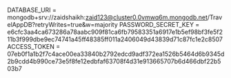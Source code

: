 DATABASE_URI = mongodb+srv://zaidshaikh:zaid123@cluster0.0vmwq6m.mongodb.net/TravelAppDB?retryWrites=true&w=majority
PASSWORD_SECRET_KEY = e6cfc3aa4ca673286a78aabc909f81ca6fb79583351a6917e1b5ef98bf3fe5f211b3f999dbe9ec74741a45ff48385ff011a2406049d43839d71c87fc1e2c8507
ACCESS_TOKEN = 07eb0f1a1b2f7c4ace00ea33840b2792edcd9adf372ea1526b5464d6b9345d2b9cdd4b990ce73e5f8fe12edbfaf63708f4d31e913665707b6d466dbf22b503b7
